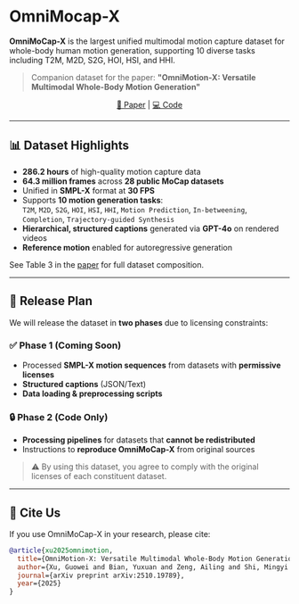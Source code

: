 # OmniMocap-X

**OmniMoCap-X** is the largest unified multimodal motion capture dataset for whole-body human motion generation, supporting 10 diverse tasks including T2M, M2D, S2G, HOI, HSI, and HHI.

> Companion dataset for the paper: **"OmniMotion-X: Versatile Multimodal Whole-Body Motion Generation"**

<p align="center">
  <a href="https://arxiv.org/abs/2510.19789">📜 Paper</a> |
  <a href="https://github.com/GuoweiXu368/OmniMotion-X">💻 Code</a>
</p>

---

## 📊 Dataset Highlights

- **286.2 hours** of high-quality motion capture data
- **64.3 million frames** across **28 public MoCap datasets**
- Unified in **SMPL-X** format at **30 FPS**
- Supports **10 motion generation tasks**:  
  `T2M`, `M2D`, `S2G`, `HOI`, `HSI`, `HHI`, `Motion Prediction`, `In-betweening`, `Completion`, `Trajectory-guided Synthesis`
- **Hierarchical, structured captions** generated via **GPT-4o** on rendered videos
- **Reference motion** enabled for autoregressive generation

See Table 3 in the [paper](https://arxiv.org/abs/2510.19789) for full dataset composition.

---

## 🚧 Release Plan

We will release the dataset in **two phases** due to licensing constraints:

### ✅ Phase 1 (Coming Soon)
- Processed **SMPL-X motion sequences** from datasets with **permissive licenses**
- **Structured captions** (JSON/Text)
- **Data loading & preprocessing scripts**

### 🔒 Phase 2 (Code Only)
- **Processing pipelines** for datasets that **cannot be redistributed**
- Instructions to **reproduce OmniMoCap-X** from original sources

> ⚠️ By using this dataset, you agree to comply with the original licenses of each constituent dataset.

---

## 🤝 Cite Us

If you use OmniMoCap-X in your research, please cite:

```bibtex
@article{xu2025omnimotion,
  title={OmniMotion-X: Versatile Multimodal Whole-Body Motion Generation},
  author={Xu, Guowei and Bian, Yuxuan and Zeng, Ailing and Shi, Mingyi and Huang, Shaoli and Li, Wen and Duan, Lixin and Xu, Qiang},
  journal={arXiv preprint arXiv:2510.19789},
  year={2025}
}

